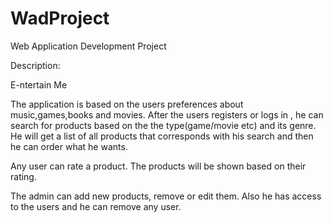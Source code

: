 # WadProject
Web Application Development Project

Description:

E-ntertain Me

The application is based on the users preferences about music,games,books and movies. After the users registers or logs in , he can search for products based on the the type(game/movie etc) and its genre. He will get a list of all products that corresponds with his search and then he can order what he wants. 

Any user can rate a product. The products will be shown based on their rating.

The admin can add new products, remove or edit them. Also he has access to the users and he can remove any user.
